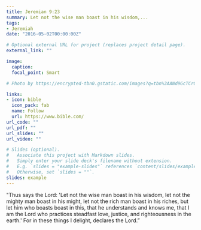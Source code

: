 ```yaml
---
title: Jeremian 9:23
summary: Let not the wise man boast in his wisdom,...
tags:
- Jeremiah
date: "2016-05-02T00:00:00Z"

# Optional external URL for project (replaces project detail page).
external_link: ""

image:
  caption: 
  focal_point: Smart

# Photo by https://encrypted-tbn0.gstatic.com/images?q=tbn%3AANd9GcTCrQSrevQxDuKixEQPQg_JtatnD0hF3kGDfRE5m4_4ZIyx85RL&usqp=CAU

links:
- icon: bible
  icon_pack: fab
  name: Follow
  url: https://www.bible.com/
url_code: ""
url_pdf: ""
url_slides: ""
url_video: ""

# Slides (optional).
#   Associate this project with Markdown slides.
#   Simply enter your slide deck's filename without extension.
#   E.g. `slides = "example-slides"` references `content/slides/example-slides.md`.
#   Otherwise, set `slides = ""`.
slides: example
---
```


"Thus says the Lord: 'Let not the wise man boast in his wisdom, let not the mighty man boast in his might, let not the rich man boast in his riches, but let him who boasts boast in this, that he understands and knows me, that I am the Lord who practices steadfast love, justice, and righteousness in the earth.' For in these things I delight, declares the Lord.”